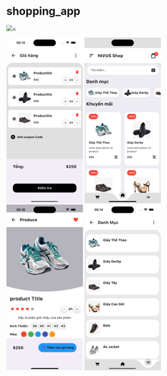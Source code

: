 # shopping_app

<img src="assets/Screen-Recording-2024-10-31-at-05.17.23.gif" height="300em"><


<img src="assets/anh1.png" alt="Image" width="200"/>
<img src="assets/anh2.png" alt="Image" width="200"/>
<img src="assets/anh3.png" alt="Image" width="200"/>
<img src="assets/anh4.png" alt="Image" width="200"/>
